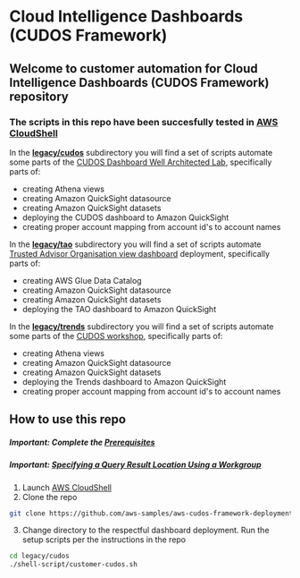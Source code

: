 # Cloud Intelligence Dashboards (CUDOS Framework)

## Welcome to customer automation for Cloud Intelligence Dashboards (CUDOS Framework) repository

### The scripts in this repo have been succesfully tested in [AWS CloudShell](https://console.aws.amazon.com/cloudshell/home)

In the [**legacy/cudos**](./legacy/cudos/) subdirectory you will find a set of scripts automate some parts of the [CUDOS Dashboard Well Architected Lab](https://www.wellarchitectedlabs.com/cost/200_labs/200_cloud_intelligence/cost-usage-report-dashboards/dashboards/2b_cudos_dashboard/), specifically parts of:
  - creating Athena views
  - creating Amazon QuickSight datasource
  - creating Amazon QuickSight datasets
  - deploying the CUDOS dashboard to Amazon QuickSight
  - creating proper account mapping from account id's to account names

In the [**legacy/tao**](./legacy/tao/) subdirectory you will find a set of scripts automate [Trusted Advisor Organisation view dashboard](https://d1s0yx3p3y3rah.cloudfront.net/anonymous-embed) deployment, specifically parts of:
  - creating AWS Glue Data Catalog
  - creating Amazon QuickSight datasource
  - creating Amazon QuickSight datasets
  - deploying the TAO dashboard to Amazon QuickSight

In the [**legacy/trends**](./legacy/trends/) subdirectory you will find a set of scripts automate some parts of the [CUDOS workshop](https://cudos.workshop.aws/workshop-trends.html), specifically parts of:
  - creating Athena views
  - creating Amazon QuickSight datasource
  - creating Amazon QuickSight datasets
  - deploying the Trends dashboard to Amazon QuickSight
  - creating proper account mapping from account id's to account names

## How to use this repo

##### Important: Complete the [Prerequisites](https://cudos.workshop.aws/prerequisites.html)
##### Important: [Specifying a Query Result Location Using a Workgroup](https://docs.aws.amazon.com/athena/latest/ug/querying.html#query-results-specify-location-workgroup)

1. Launch [AWS CloudShell](https://console.aws.amazon.com/cloudshell/home)
2. Clone the repo

  ```bash
  git clone https://github.com/aws-samples/aws-cudos-framework-deployment
  ```

3. Change directory to the respectful dashboard deployment. Run the setup scripts per the instructions in the repo

  ```bash
  cd legacy/cudos
  ./shell-script/customer-cudos.sh
  ```
